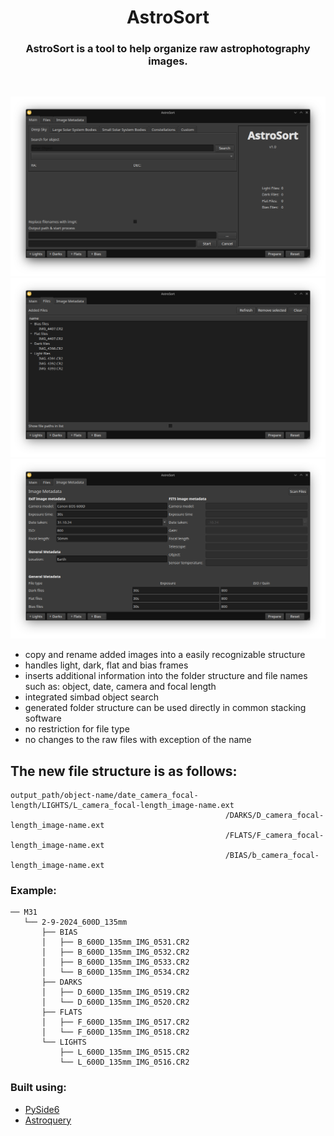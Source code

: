 
<h1 align="center">AstroSort</h1>

<h3 align="center">AstroSort is a tool to help organize raw astrophotography images. </h3>
<br/>

<p align="center">
<img src="img/main_tab.png" width="800" >
<img src="img/files_tab.png" width="800" >
<img src="img/metadata_tab.png" width="800" title="Screenshots of AstroQuery">
</p>

- copy and rename added images into a easily recognizable structure
- handles light, dark, flat and bias frames
- inserts additional information into the folder structure and file names such as:
  object, date, camera and focal length
- integrated simbad object search
- generated folder structure can be used directly in common stacking software
- no restriction for file type
- no changes to the raw files with exception of the name

## The new file structure is as follows:
```
output_path/object-name/date_camera_focal-length/LIGHTS/L_camera_focal-length_image-name.ext
                                                /DARKS/D_camera_focal-length_image-name.ext
                                                /FLATS/F_camera_focal-length_image-name.ext
                                                /BIAS/b_camera_focal-length_image-name.ext
```
### Example:
```
── M31
   └── 2-9-2024_600D_135mm
       ├── BIAS
       │   ├── B_600D_135mm_IMG_0531.CR2
       │   ├── B_600D_135mm_IMG_0532.CR2
       │   ├── B_600D_135mm_IMG_0533.CR2
       │   └── B_600D_135mm_IMG_0534.CR2
       ├── DARKS
       │   ├── D_600D_135mm_IMG_0519.CR2
       │   └── D_600D_135mm_IMG_0520.CR2
       ├── FLATS
       │   ├── F_600D_135mm_IMG_0517.CR2
       │   └── F_600D_135mm_IMG_0518.CR2
       └── LIGHTS
           ├── L_600D_135mm_IMG_0515.CR2
           └── L_600D_135mm_IMG_0516.CR2
```

### Built using:
- [PySide6](https://wiki.qt.io/Main)
- [Astroquery](https://github.com/astropy/astroquery)
